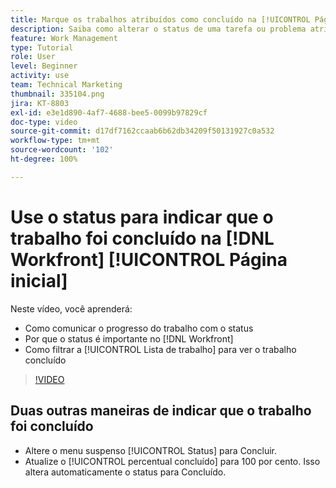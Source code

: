 ```yaml
---
title: Marque os trabalhos atribuídos como concluído na [!UICONTROL Página inicial]
description: Saiba como alterar o status de uma tarefa ou problema atribuído para indicar que foi concluído usando a [!UICONTROL Lista de trabalho]. Em seguida, filtre a lista para ver apenas os trabalhos concluídos.
feature: Work Management
type: Tutorial
role: User
level: Beginner
activity: use
team: Technical Marketing
thumbnail: 335104.png
jira: KT-8803
exl-id: e3e1d890-4af7-4688-bee5-0099b97829cf
doc-type: video
source-git-commit: d17df7162ccaab6b62db34209f50131927c0a532
workflow-type: tm+mt
source-wordcount: '102'
ht-degree: 100%

---
```


# Use o status para indicar que o trabalho foi concluído na [!DNL Workfront] [!UICONTROL Página inicial]

Neste vídeo, você aprenderá:

* Como comunicar o progresso do trabalho com o status
* Por que o status é importante no [!DNL  Workfront]
* Como filtrar a [!UICONTROL Lista de trabalho] para ver o trabalho concluído

>[!VIDEO](https://video.tv.adobe.com/v/335104/?quality=12&learn=on&enablevpops)


## Duas outras maneiras de indicar que o trabalho foi concluído

* Altere o menu suspenso [!UICONTROL Status] para Concluir.
* Atualize o [!UICONTROL percentual concluído] para 100 por cento. Isso altera automaticamente o status para Concluído.

<!---
learn more URLs
--->
